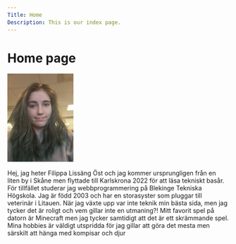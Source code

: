 ```yaml
---
Title: Home
Description: This is our index page.
---
```


Home page
==========================
<img src="assets/img/filippa.jpg" alt="Filippa's Image" style="height: 200px;">

Hej, jag heter Filippa Lissäng Öst och jag kommer ursprungligen från en liten by i Skåne men flyttade till Karlskrona 2022 för att läsa tekniskt basår. För tillfället studerar jag webbprogrammering på Blekinge Tekniska Högskola. 
Jag är född 2003 och har en storasyster som pluggar till veterinär i Litauen.
När jag växte upp var inte teknik min bästa sida, men jag tycker det är roligt och vem gillar inte en utmaning?!
Mitt favorit spel på datorn är Minecraft men jag tycker samtidigt att det är ett skrämmande spel.
Mina hobbies är väldigt utspridda för jag gillar att göra det mesta men särskilt att hänga med kompisar och djur
